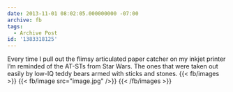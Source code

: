 ```yaml
---
date: 2013-11-01 08:02:05.000000000 -07:00
archive: fb
tags: 
  - Archive Post
id: '1383318125'
---
```


Every time I pull out the flimsy articulated paper catcher on my inkjet printer I’m reminded of the AT-STs from Star Wars. The ones that were taken out easily by low-IQ teddy bears armed with sticks and stones.
{{< fb/images >}}
{{< fb/image src="image.jpg" />}}
{{< /fb/images >}}
